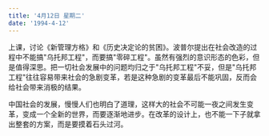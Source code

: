 ```yaml
---
title: '4月12日 星期二'
date: '1994-4-12'
---
```


上课，讨论《新管理方格》和《历史决定论的贫困》。波普尔提出在社会改造的过程中不能搞"乌托邦工程"，而要搞"零碎工程"。虽然有强烈的意识形态的色彩，但是值得深思。把一切社会发展中的问题均归之于"乌托邦工程"不妥，但是"乌托邦工程"往往容易带来社会的急剧变革，若是这种急剧的变革最后不能巩固，反而会给社会带来消极的结果。

中国社会的发展，慢慢人们也明白了道理，这样大的社会不可能一夜之间发生变革，变成一个全新的世界，而要逐渐地进步。在改革的设计上，也不能一下子就拿出整套的方案，而是要摸着石头过河。

